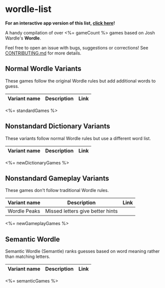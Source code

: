 # wordle-list

**For an interactive app version of this list, [click here](rapka.github.io/wordle-list/)!**

A handy compilation of over <%= gameCount %> games based on Josh Wardle's **Wordle**.

Feel free to open an issue with bugs, suggestions or corrections! See [CONTRIBUTING.md](CONTRIBUTING.md) for more details.


## Normal Wordle Variants

These games follow the original Wordle rules but add additional words to guess.

| Variant name | Description | Link
| ------------ | ----------- | ---- |
<%= standardGames %>

## Nonstandard Dictionary Variants

These variants follow normal Wordle rules but use a different word list.

| Variant name | Description | Link
| ------------ | ----------- | ---- |
<%= newDictionaryGames %>

## Nonstandard Gameplay Variants

These games don't follow traditional Wordle rules.

| Variant name | Description | Link
| ------------ | ----------- | ---- |
| Wordle Peaks | Missed letters give better hints |
<%= newGameplayGames %>

## Semantic Wordle

Semantic Wordle (Semantle) ranks guesses based on word meaning rather than matching letters.

| Variant name | Description | Link
| ------------ | ----------- | ---- |
<%= semanticGames %>

